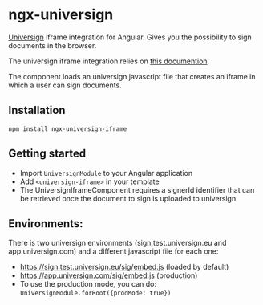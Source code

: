 # ngx-universign

[Universign](https://www.universign.com/fr/) iframe integration for Angular. Gives you the possibility to sign documents in the browser.

The universign iframe integration relies on [this documention](https://help.universign.com/hc/fr/articles/360000059698-Int%C3%A9grer-La-page-de-signature-universign-en-mode-Iframe).

The component loads an universign javascript file that creates an iframe in which a user can sign documents.

## Installation

`npm install ngx-universign-iframe`

## Getting started

 - Import  `UniversignModule` to your Angular application
 - Add `<universign-iframe>` in your template
 - The UniversignIframeComponent requires a signerId identifier that can be retrieved once the document to sign is uploaded to universign.
 
## Environments:
There is two universign environments (sign.test.universign.eu and app.universign.com) and a different javascript file for each one:
- https://sign.test.universign.eu/sig/embed.js (loaded by default)
- https://app.universign.com/sig/embed.js (production)
- To use the production mode, you can do: `UniversignModule.forRoot({prodMode: true})`
   
